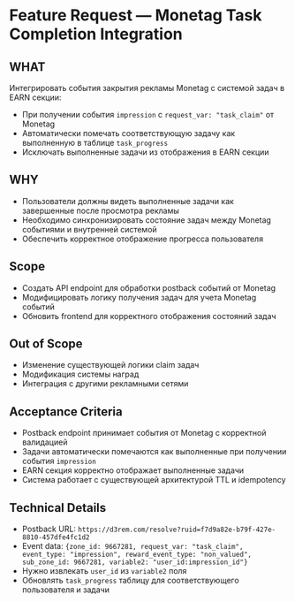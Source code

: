 # Feature Request — Monetag Task Completion Integration

## WHAT
Интегрировать события закрытия рекламы Monetag с системой задач в EARN секции:
- При получении события `impression` с `request_var: "task_claim"` от Monetag
- Автоматически помечать соответствующую задачу как выполненную в таблице `task_progress`
- Исключать выполненные задачи из отображения в EARN секции

## WHY
- Пользователи должны видеть выполненные задачи как завершенные после просмотра рекламы
- Необходимо синхронизировать состояние задач между Monetag событиями и внутренней системой
- Обеспечить корректное отображение прогресса пользователя

## Scope
- Создать API endpoint для обработки postback событий от Monetag
- Модифицировать логику получения задач для учета Monetag событий
- Обновить frontend для корректного отображения состояний задач

## Out of Scope
- Изменение существующей логики claim задач
- Модификация системы наград
- Интеграция с другими рекламными сетями

## Acceptance Criteria
- Postback endpoint принимает события от Monetag с корректной валидацией
- Задачи автоматически помечаются как выполненные при получении события `impression`
- EARN секция корректно отображает выполненные задачи
- Система работает с существующей архитектурой TTL и idempotency

## Technical Details
- Postback URL: `https://d3rem.com/resolve?ruid=f7d9a82e-b79f-427e-8810-457dfe4fc1d2`
- Event data: `{zone_id: 9667281, request_var: "task_claim", event_type: "impression", reward_event_type: "non_valued", sub_zone_id: 9667281, variable2: "user_id:impression_id"}`
- Нужно извлекать `user_id` из `variable2` поля
- Обновлять `task_progress` таблицу для соответствующего пользователя и задачи
